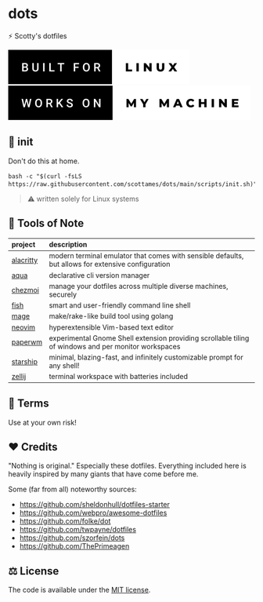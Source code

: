 # dots

⚡ Scotty's dotfiles

[![forthebadge](assets/built-for-linux.svg)](https://forthebadge.com) [![forthebadge](assets/works-on-my-machine.svg)](https://forthebadge.com)

## 🚀 init

Don't do this at home.

```shell
bash -c "$(curl -fsLS https://raw.githubusercontent.com/scottames/dots/main/scripts/init.sh)"
```

> ⚠ written solely for Linux systems

## 🔧 Tools of Note

|               project                         |                                             description                                              |
|:----------------------------------------------|:-----------------------------------------------------------------------------------------------------|
| [alacritty](https://alacritty.org/)           | modern terminal emulator that comes with sensible defaults, but allows for extensive configuration   |
| [aqua](https://aquaproj.github.io/)           | declarative cli version manager                                                                      |
| [chezmoi](https://www.chezmoi.io/)            | manage your dotfiles across multiple diverse machines, securely                                      |
| [fish](https://fishshell.com/)                | smart and user-friendly command line shell                                                           |
| [mage](https://magefile.org/)                 | make/rake-like build tool using golang                                                               |
| [neovim](https://neovim.io/)                  | hyperextensible Vim-based text editor                                                                |
| [paperwm](https://github.com/paperwm/PaperWM) | experimental Gnome Shell extension providing scrollable tiling of windows and per monitor workspaces |
| [starship](https://starship.rs/)              | minimal, blazing-fast, and infinitely customizable prompt for any shell!                             |
| [zellij](https://zellij.dev/)                 | terminal workspace with batteries included                                                           |

## 📜 Terms

Use at your own risk!

## ♥ Credits

"Nothing is original." Especially these dotfiles. Everything included here is heavily inspired by many giants that have come before me.

Some (far from all) noteworthy sources:

* https://github.com/sheldonhull/dotfiles-starter
* https://github.com/webpro/awesome-dotfiles
* https://github.com/folke/dot
* https://github.com/twpayne/dotfiles
* https://github.com/szorfein/dots
* https://github.com/ThePrimeagen

## ⚖️ License

The code is available under the [MIT license](LICENSE).
